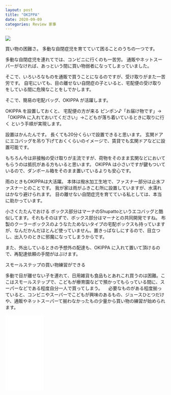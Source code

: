 ```yaml
---
layout: post
title: "OKIPPA"
date: 2020-09-09
categories: Review 家事
---
```

<a href="https://www.amazon.co.jp/OKIPPA-%E5%AE%85%E9%85%8D%E3%83%9C%E3%83%83%E3%82%AF%E3%82%B9-%E6%8A%98%E3%82%8A%E3%81%9F%E3%81%9F%E3%81%BF-%E5%90%8A%E3%82%8A%E4%B8%8B%E3%81%92%E5%BC%8F-%E5%A4%A7%E5%AE%B9%E9%87%8F57L/dp/B0829ZFXZS/ref=as_li_ss_il?__mk_ja_JP=%E3%82%AB%E3%82%BF%E3%82%AB%E3%83%8A&dchild=1&keywords=okippa&qid=1599617584&sr=8-1&linkCode=li2&tag=8562-22&linkId=0ed591e2d50f714f9895642df29e3632&language=ja_JP" target="_blank"><img border="0" src="//ws-fe.amazon-adsystem.com/widgets/q?_encoding=UTF8&ASIN=B0829ZFXZS&Format=_SL160_&ID=AsinImage&MarketPlace=JP&ServiceVersion=20070822&WS=1&tag=8562-22&language=ja_JP" ></a><img src="https://ir-jp.amazon-adsystem.com/e/ir?t=8562-22&language=ja_JP&l=li2&o=9&a=B0829ZFXZS" width="1" height="1" border="0" alt="" style="border:none !important; margin:0px !important;" />

買い物の困難さ。
多動な自閉症児を育てていて困ることのうちの一つです。

多動な自閉症児を連れてでは、コンビニに行くのも一苦労。
通販やネットスーパーがなければ、あっという間に買い物弱者になってしまっていました。

そこで、いろいろなものを通販で買うことになるのですが、受け取りがまた一苦労です。
自宅にいても、目の離せない自閉症の子といると、宅配便の受け取りをしている間に危険なことをしでかします。

そこで、簡易の宅配バッグ、OKIPPA が活躍します。

OKIPPA を設置しておくと、
宅配便の方が来る
ピンポン♪「お届け物です」→「OKIPPA に入れておいてください」→こどもが落ち着いているときに取りに行く
という手順が実現します。

設置はかんたんです。
長くても20分くらいで設置できると思います。
玄関ドアにエコバッグを吊り下げておくくらいのイメージで、賃貸でも玄関ドアなどに設置可能です。

もちろん今は非接触の受け取りが主流ですが、荷物をそのまま玄関などにおいてもらうのは抵抗がある方もいると思います。
OKIPPA は小さいですが鍵もついているので、ダンボール箱をそのまま置いているよりも安心です。

雨のときもOKIPPAは大活躍。
本体は撥水加工生地で、ファスナー部分は止水ファスナーとのことです。
我が家は雨がふきこむ所に設置していますが、水濡れはかなり避けられます。
目の離せない自閉症児を育てている私としては、本当に助かっています。

小さくたたんでおける
ボックス部分はマーナのShupattoというエコバッグと酷似してます。それもそのはずで、ボックス部分はマーナとの共同開発ですね。
布製のクーラーボックスのようなたためないタイプの宅配ボックスも持っていますが、なんだかんだほとんど使っていません。置きっぱなしにするので、目立つし、出入りのときに邪魔になってしまうからです。

また、外出しているときの予想外の配達も、OKIPPA に入れて置いて頂けるので、再配達依頼の手間がはぶけます。


スモールステップの買い物練習ができる

多動で目が離せない子を連れて、日用雑貨も食品もとあれこれ買うのは困難。ここはスモールステップで、こどもが療育園などで預かってもらっている間に、スーパーなどである程度自分一人で買ってしまう。
　必要なものがある程度揃っていると、コンビニやスーパーでこどもが興味のあるもの、ジュースひとつだけや、通販やネットスーパーて揃わなかったもの少量から買い物の練習が始められます。

<iframe style="width:120px;height:240px;" marginwidth="0" marginheight="0" scrolling="no" frameborder="0" src="//rcm-fe.amazon-adsystem.com/e/cm?lt1=_blank&bc1=000000&IS2=1&bg1=FFFFFF&fc1=000000&lc1=0000FF&t=8562-22&language=ja_JP&o=9&p=8&l=as4&m=amazon&f=ifr&ref=as_ss_li_til&asins=B0829ZFXZS&linkId=ad1c46eb61097cba3e081ae0c9ef4466"></iframe>
